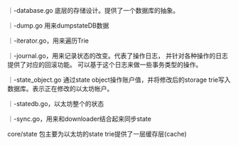 ｜-database.go 底层的存储设计。提供了一个数据库的抽象。

｜-dump.go  用来dumpstateDB数据

｜-iterator.go，用来遍历Trie

｜-journal.go，用来记录状态的改变。代表了操作日志， 并针对各种操作的日志提供了对应的回滚功能。 可以基于这个日志来做一些事务类型的操作。

｜-state\_object.go 通过state object操作账户值，并将修改后的storage trie写入数据库。表示正在修改的以太坊帐户。

｜-statedb.go，以太坊整个的状态

｜-sync.go，用来和downloader结合起来同步state

core/state 包主要为以太坊的state trie提供了一层缓存层\(cache\)

